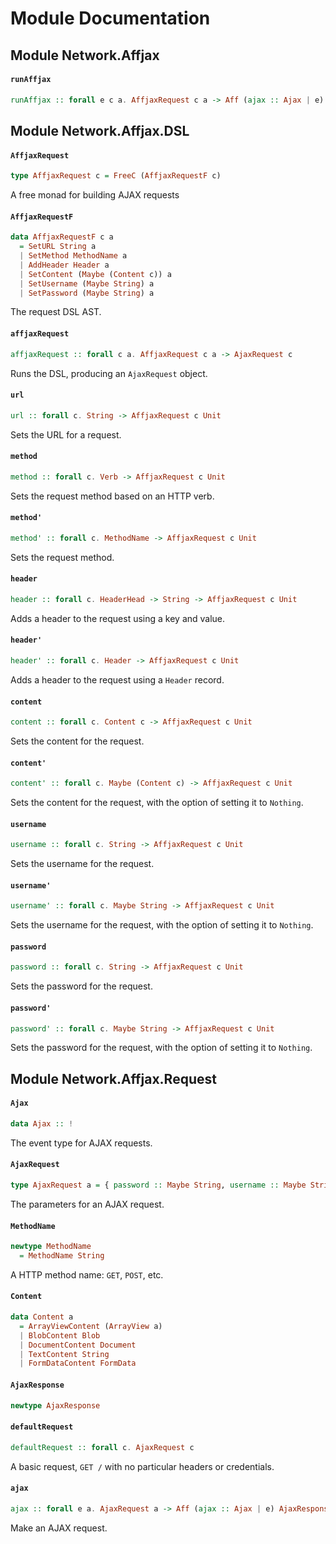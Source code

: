 # Module Documentation

## Module Network.Affjax

#### `runAffjax`

``` purescript
runAffjax :: forall e c a. AffjaxRequest c a -> Aff (ajax :: Ajax | e) AjaxResponse
```



## Module Network.Affjax.DSL

#### `AffjaxRequest`

``` purescript
type AffjaxRequest c = FreeC (AffjaxRequestF c)
```

A free monad for building AJAX requests

#### `AffjaxRequestF`

``` purescript
data AffjaxRequestF c a
  = SetURL String a
  | SetMethod MethodName a
  | AddHeader Header a
  | SetContent (Maybe (Content c)) a
  | SetUsername (Maybe String) a
  | SetPassword (Maybe String) a
```

The request DSL AST.

#### `affjaxRequest`

``` purescript
affjaxRequest :: forall c a. AffjaxRequest c a -> AjaxRequest c
```

Runs the DSL, producing an `AjaxRequest` object.

#### `url`

``` purescript
url :: forall c. String -> AffjaxRequest c Unit
```

Sets the URL for a request.

#### `method`

``` purescript
method :: forall c. Verb -> AffjaxRequest c Unit
```

Sets the request method based on an HTTP verb.

#### `method'`

``` purescript
method' :: forall c. MethodName -> AffjaxRequest c Unit
```

Sets the request method.

#### `header`

``` purescript
header :: forall c. HeaderHead -> String -> AffjaxRequest c Unit
```

Adds a header to the request using a key and value.

#### `header'`

``` purescript
header' :: forall c. Header -> AffjaxRequest c Unit
```

Adds a header to the request using a `Header` record.

#### `content`

``` purescript
content :: forall c. Content c -> AffjaxRequest c Unit
```

Sets the content for the request.

#### `content'`

``` purescript
content' :: forall c. Maybe (Content c) -> AffjaxRequest c Unit
```

Sets the content for the request, with the option of setting it to
`Nothing`.

#### `username`

``` purescript
username :: forall c. String -> AffjaxRequest c Unit
```

Sets the username for the request.

#### `username'`

``` purescript
username' :: forall c. Maybe String -> AffjaxRequest c Unit
```

Sets the username for the request, with the option of setting it to
`Nothing`.

#### `password`

``` purescript
password :: forall c. String -> AffjaxRequest c Unit
```

Sets the password for the request.

#### `password'`

``` purescript
password' :: forall c. Maybe String -> AffjaxRequest c Unit
```

Sets the password for the request, with the option of setting it to
`Nothing`.


## Module Network.Affjax.Request

#### `Ajax`

``` purescript
data Ajax :: !
```

The event type for AJAX requests.

#### `AjaxRequest`

``` purescript
type AjaxRequest a = { password :: Maybe String, username :: Maybe String, content :: Maybe (Content a), headers :: [Header], method :: MethodName, url :: String }
```

The parameters for an AJAX request.

#### `MethodName`

``` purescript
newtype MethodName
  = MethodName String
```

A HTTP method name: `GET`, `POST`, etc.

#### `Content`

``` purescript
data Content a
  = ArrayViewContent (ArrayView a)
  | BlobContent Blob
  | DocumentContent Document
  | TextContent String
  | FormDataContent FormData
```

#### `AjaxResponse`

``` purescript
newtype AjaxResponse
```

#### `defaultRequest`

``` purescript
defaultRequest :: forall c. AjaxRequest c
```

A basic request, `GET /` with no particular headers or credentials.

#### `ajax`

``` purescript
ajax :: forall e a. AjaxRequest a -> Aff (ajax :: Ajax | e) AjaxResponse
```

Make an AJAX request.



